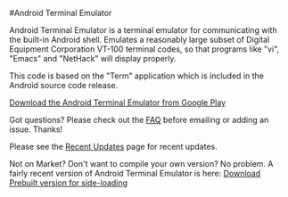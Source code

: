 #Android Terminal Emulator

Android Terminal Emulator is a terminal emulator for communicating with the built-in Android shell.
Emulates a reasonably large subset of Digital Equipment Corporation VT-100 terminal codes, so
that programs like "vi", "Emacs" and "NetHack" will display properly.

This code is based on the "Term" application which is included in the Android source code release.

[Download the Android Terminal Emulator from Google Play](https://play.google.com/store/apps/details?id=jackpal.androidterm)

Got questions? Please check out the
[FAQ](http://github.com/jackpal/Android-Terminal-Emulator/wiki/Frequently-Asked-Questions)
before emailing or adding an issue. Thanks!

Please see the
[Recent Updates](http://github.com/jackpal/Android-Terminal-Emulator/wiki/Recent-Updates)
page for recent updates.

Not on Market? Don't want to compile your own version? No problem. A fairly recent version of
Android Terminal Emulator is here:
[Download Prebuilt version for side-loading](http://jackpal.github.com/Android-Terminal-Emulator/downloads/Term.apk)
